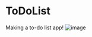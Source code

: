 # ToDoList
Making a to-do list app! 
![image](https://github.com/emeliehensfelt/ToDoList/assets/137898083/707dba22-4dff-435b-ba88-19ed4574c26c)

